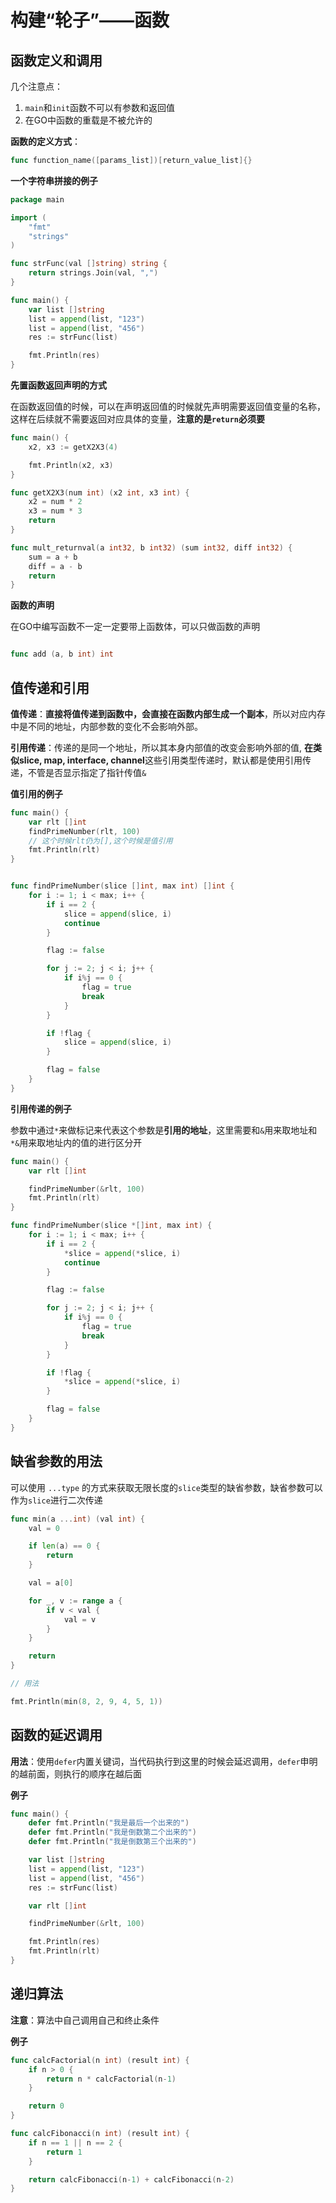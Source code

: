 # 构建“轮子”——函数

## 函数定义和调用

几个注意点：
1. `main`和`init`函数不可以有参数和返回值
2. 在GO中函数的重载是不被允许的

**函数的定义方式**：

```go
func function_name([params_list])[return_value_list]{}
```

**一个字符串拼接的例子**

```go
package main

import (
    "fmt"
    "strings"
)

func strFunc(val []string) string {
    return strings.Join(val, ",")
}

func main() {
    var list []string
    list = append(list, "123")
    list = append(list, "456")
    res := strFunc(list)

    fmt.Println(res)
}
```

**先置函数返回声明的方式**

在函数返回值的时候，可以在声明返回值的时候就先声明需要返回值变量的名称，这样在后续就不需要返回对应具体的变量，**注意的是`return`必须要**

```go
func main() {
	x2, x3 := getX2X3(4)

	fmt.Println(x2, x3)
}

func getX2X3(num int) (x2 int, x3 int) {
	x2 = num * 2
	x3 = num * 3
	return
}

func mult_returnval(a int32, b int32) (sum int32, diff int32) {
	sum = a + b
	diff = a - b
	return
}
```

**函数的声明**

在GO中编写函数不一定一定要带上函数体，可以只做函数的声明

```go

func add (a, b int) int

```

## 值传递和引用

**值传递**：**直接将值传递到函数中，会直接在函数内部生成一个副本**，所以对应内存中是不同的地址，内部参数的变化不会影响外部。

**引用传递**：传递的是同一个地址，所以其本身内部值的改变会影响外部的值, **在类似slice, map, interface, channel**这些引用类型传递时，默认都是使用引用传递，不管是否显示指定了指针传值`&`

**值引用的例子**

```go
func main() {
    var rlt []int
    findPrimeNumber(rlt, 100)
    // 这个时候rlt仍为[],这个时候是值引用
    fmt.Println(rlt)
}


func findPrimeNumber(slice []int, max int) []int {
    for i := 1; i < max; i++ {
        if i == 2 {
            slice = append(slice, i)
            continue
        }

        flag := false

        for j := 2; j < i; j++ {
            if i%j == 0 {
                flag = true
                break
            }
        }

        if !flag {
            slice = append(slice, i)
        }

        flag = false
    }
}
```

**引用传递的例子**

参数中通过`*`来做标记来代表这个参数是**引用的地址**，这里需要和`&`用来取地址和`*&`用来取地址内的值的进行区分开

```go
func main() {
    var rlt []int

    findPrimeNumber(&rlt, 100)
    fmt.Println(rlt)
}

func findPrimeNumber(slice *[]int, max int) {
    for i := 1; i < max; i++ {
        if i == 2 {
            *slice = append(*slice, i)
            continue
        }

        flag := false

        for j := 2; j < i; j++ {
            if i%j == 0 {
                flag = true
                break
            }
        }

        if !flag {
            *slice = append(*slice, i)
        }

        flag = false
    }
}
```

## 缺省参数的用法

可以使用 `...type` 的方式来获取无限长度的`slice`类型的缺省参数，缺省参数可以作为`slice`进行二次传递

```go
func min(a ...int) (val int) {
	val = 0

	if len(a) == 0 {
		return
	}

	val = a[0]

	for _, v := range a {
		if v < val {
			val = v
		}
	}

	return
}

// 用法

fmt.Println(min(8, 2, 9, 4, 5, 1))
```

## 函数的延迟调用

**用法**：使用`defer`内置关键词，当代码执行到这里的时候会延迟调用，`defer`申明的越前面，则执行的顺序在越后面

**例子**

```go
func main() {
	defer fmt.Println("我是最后一个出来的")
	defer fmt.Println("我是倒数第二个出来的")
	defer fmt.Println("我是倒数第三个出来的")

	var list []string
	list = append(list, "123")
	list = append(list, "456")
	res := strFunc(list)

	var rlt []int

	findPrimeNumber(&rlt, 100)

	fmt.Println(res)
	fmt.Println(rlt)
}
```



## 递归算法

**注意**：算法中自己调用自己和终止条件

**例子**

```go
func calcFactorial(n int) (result int) {
	if n > 0 {
		return n * calcFactorial(n-1)
	}

	return 0
}
```

```go
func calcFibonacci(n int) (result int) {
	if n == 1 || n == 2 {
		return 1
	}

	return calcFibonacci(n-1) + calcFibonacci(n-2)
}
```



